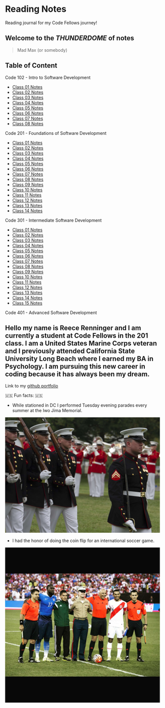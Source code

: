 # Reading Notes

Reading journal for my Code Fellows journey!

## **Welcome to the _THUNDERDOME_ of notes**

> Mad Max (or somebody)

## Table of Content

Code 102 - Intro to Software Development

- [Class 01 Notes](102ClassNotes/read01notes.md)
- [Class 02 Notes](102ClassNotes/read02notes.md)
- [Class 03 Notes](102ClassNotes/read03notes.md)
- [Class 04 Notes](102ClassNotes/read04notes.md)
- [Class 05 Notes](102ClassNotes/read05notes.md)
- [Class 06 Notes](102ClassNotes/read06notes.md)
- [Class 07 Notes](102ClassNotes/read07notes.md)
- [Class 08 Notes](102ClassNotes/read08notes.md)

Code 201 - Foundations of Software Development

- [Class 01 Notes](201ClassNotes/201Class1Notes.md)
- [Class 02 Notes](201ClassNotes/201Class2Notes.md)
- [Class 03 Notes](201ClassNotes/201Class3Notes.md)
- [Class 04 Notes](201ClassNotes/201Class4Notes.md)
- [Class 05 Notes](201ClassNotes/201Class5Notes.md)
- [Class 06 Notes](201ClassNotes/201Class6Notes.md)
- [Class 07 Notes](201ClassNotes/201Class7Notes.md)
- [Class 08 Notes](201ClassNotes/201Class8Notes.md)
- [Class 09 Notes](201ClassNotes/201Class9Notes.md)
- [Class 10 Notes](201ClassNotes/201Class10Notes.md)
- [Class 11 Notes](h201ClassNotes/201Class11Notes.md)
- [Class 12 Notes](201ClassNotes/201Class12Notes.md)
- [Class 13 Notes](201ClassNotes/201Class13Notes.md)
- [Class 14 Notes](201ClassNotes/201Class14Notes.md)

Code 301 - Intermediate Software Development

- [Class 01 Notes](301ClassNotes/301Class1Notes.md)
- [Class 02 Notes](301ClassNotes/301Class2Notes.md)
- [Class 03 Notes](301ClassNotes/301Class3Notes.md)
- [Class 04 Notes](301ClassNotes/301Class4Notes.md)
- [Class 05 Notes](301ClassNotes/301Class5Notes.md)
- [Class 06 Notes](301ClassNotes/301Class6Notes.md)
- [Class 07 Notes](301ClassNotes/301Class7Notes.md)
- [Class 08 Notes](301ClassNotes/301Class8Notes.md)
- [Class 09 Notes](301ClassNotes/301Class9Notes.md)
- [Class 10 Notes](301ClassNotes/301Class10Notes.md)
- [Class 11 Notes](301ClassNotes/301Class11Notes.md)
- [Class 12 Notes](301ClassNotes/301Class12Notes.md)
- [Class 13 Notes](301ClassNotes/301Class13Notes.md)
- [Class 14 Notes](301ClassNotes/301Class14Notes.md)
- [Class 15 Notes](301ClassNotes/301Class15Notes.md)

Code 401 - Advanced Software Development

## Hello my name is Reece Renninger and I am currently a student at Code Fellows in the 201 class. I am a United States Marine Corps veteran and I previously attended California State University Long Beach where I earned my BA in Psychology.  I am pursuing this new career in coding because it has always been my dream.

Link to my [github portfolio](https://github.com/ReeceRenninger)

🇺🇸 Fun facts: 🇺🇸

- While stationed in DC I performed Tuesday evening parades every summer at the Iwo Jima Memorial.

![iwo jima memorial](Iwoparade.Me.jpg)

- I had the honor of doing the coin flip for an international soccer game.

![soccer game](coinflip.peruVSus.jpg)
